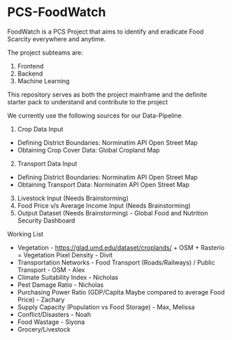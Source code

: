 
# PCS-FoodWatch
FoodWatch is a PCS Project that aims to identify and eradicate Food Scarcity everywhere and anytime.

The project subteams are:
1) Frontend
2) Backend
3) Machine Learning

This repository serves as both the project mainframe and the definite starter pack to understand and contribute to the project

We currently use the following sources for our Data-Pipeline
1) Crop Data Input
- Defining District Boundaries: Norminatim API Open Street Map
- Obtaining Crop Cover Data: Global Cropland Map
2) Transport Data Input
- Defining District Boundaries: Norminatim API Open Street Map
- Obtaining Transport Data: Norminatim API Open Street Map
3) Livestock Input (Needs Brainstorming)
4) Food Price v/s Average Income Input (Needs Brainstorming)
5) Output Dataset (Needs Brainstorming) - Global Food and Nutrition Security Dashboard

Working List
- Vegetation - https://glad.umd.edu/dataset/croplands/ + OSM + Rasterio = Vegetation Pixel Density - Divit
- Transportation Networks - Food Transport (Roads/Railways) / Public Transport  - OSM - Alex
- Climate Suitability Index - Nicholas
- Pest Damage Ratio - Nicholas
- Purchasing Power Ratio (GDP/Capita Maybe compared to average Food Price) - Zachary
- Supply Capacity (Population vs Food Storage) - Max, Melissa
- Conflict/Disasters - Noah
- Food Wastage - Siyona
- Grocery/Livestock

